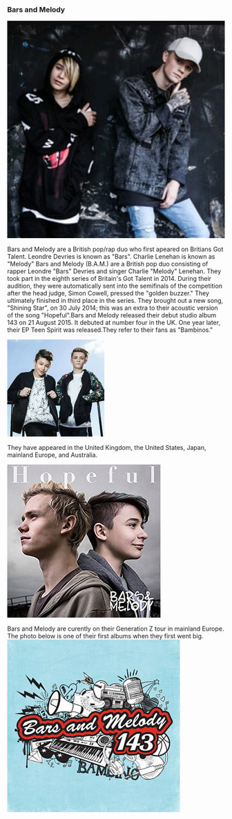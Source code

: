 
### Bars and Melody
[<img src="27879840_156810825116304_4833839718594510848_n.jpg" alt="hi" class="inline"/>](BarsAndMelody.md)

Bars and Melody are a British pop/rap duo who first apeared on Britians Got Talent. Leondre Devries is known as "Bars". Charlie Lenehan is known as "Melody"
Bars and Melody (B.A.M.) are a British pop duo consisting of rapper Leondre "Bars" Devries and singer Charlie "Melody" Lenehan. They took part in the eighth series of Britain's Got Talent in 2014. During their audition, they were automatically sent into the semifinals of the competition after the head judge, Simon Cowell, pressed the "golden buzzer." They ultimately finished in third place in the series. They brought out a new song, "Shining Star", on 30 July 2014; this was an extra to their acoustic version of the song "Hopeful".Bars and Melody released their debut studio album 143 on 21 August 2015. It debuted at number four in the UK. One year later, their EP Teen Spirit was released.They refer to their fans as "Bambinos."

<img src="images (1).jpeg" alt="hi" class="inline"/>

They have appeared in the United Kingdom, the United States, Japan, mainland Europe, and Australia. 


[<img src="51roZc4QW9L._SY355_.jpg" alt="hi" class="inline"/>](BarsAndMelody.md)



Bars and Melody are curently on their Generation Z tour in mainland Europe.
The photo below is one of their first albums when they first went big.
 [<img src="t228926940-b1006605221_s400.jpg" alt="hi" class="inline"/>](BarsAndMelody.md)
